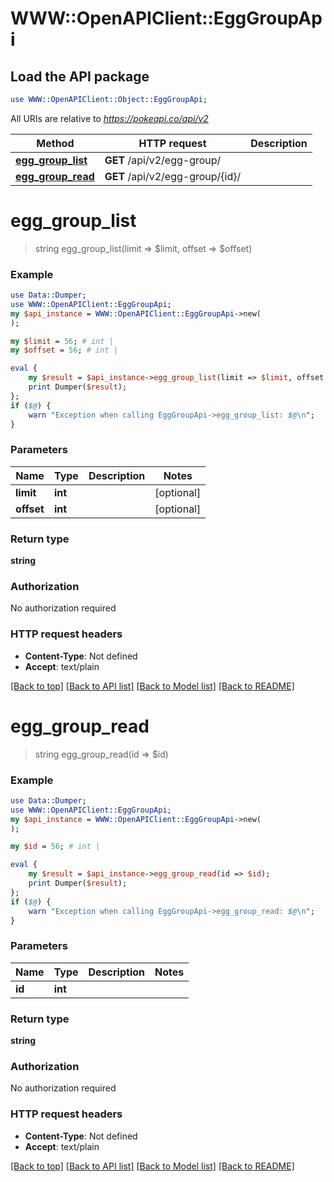 # WWW::OpenAPIClient::EggGroupApi

## Load the API package
```perl
use WWW::OpenAPIClient::Object::EggGroupApi;
```

All URIs are relative to *https://pokeapi.co/api/v2*

Method | HTTP request | Description
------------- | ------------- | -------------
[**egg_group_list**](EggGroupApi.md#egg_group_list) | **GET** /api/v2/egg-group/ | 
[**egg_group_read**](EggGroupApi.md#egg_group_read) | **GET** /api/v2/egg-group/{id}/ | 


# **egg_group_list**
> string egg_group_list(limit => $limit, offset => $offset)



### Example
```perl
use Data::Dumper;
use WWW::OpenAPIClient::EggGroupApi;
my $api_instance = WWW::OpenAPIClient::EggGroupApi->new(
);

my $limit = 56; # int | 
my $offset = 56; # int | 

eval {
    my $result = $api_instance->egg_group_list(limit => $limit, offset => $offset);
    print Dumper($result);
};
if ($@) {
    warn "Exception when calling EggGroupApi->egg_group_list: $@\n";
}
```

### Parameters

Name | Type | Description  | Notes
------------- | ------------- | ------------- | -------------
 **limit** | **int**|  | [optional] 
 **offset** | **int**|  | [optional] 

### Return type

**string**

### Authorization

No authorization required

### HTTP request headers

 - **Content-Type**: Not defined
 - **Accept**: text/plain

[[Back to top]](#) [[Back to API list]](../README.md#documentation-for-api-endpoints) [[Back to Model list]](../README.md#documentation-for-models) [[Back to README]](../README.md)

# **egg_group_read**
> string egg_group_read(id => $id)



### Example
```perl
use Data::Dumper;
use WWW::OpenAPIClient::EggGroupApi;
my $api_instance = WWW::OpenAPIClient::EggGroupApi->new(
);

my $id = 56; # int | 

eval {
    my $result = $api_instance->egg_group_read(id => $id);
    print Dumper($result);
};
if ($@) {
    warn "Exception when calling EggGroupApi->egg_group_read: $@\n";
}
```

### Parameters

Name | Type | Description  | Notes
------------- | ------------- | ------------- | -------------
 **id** | **int**|  | 

### Return type

**string**

### Authorization

No authorization required

### HTTP request headers

 - **Content-Type**: Not defined
 - **Accept**: text/plain

[[Back to top]](#) [[Back to API list]](../README.md#documentation-for-api-endpoints) [[Back to Model list]](../README.md#documentation-for-models) [[Back to README]](../README.md)

